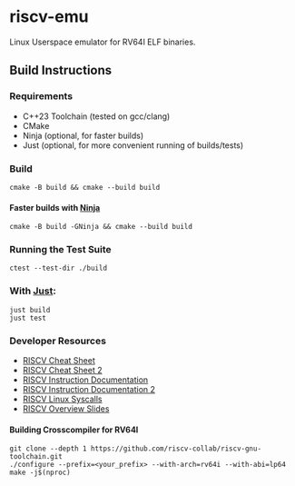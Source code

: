 # riscv-emu

Linux Userspace emulator for RV64I ELF binaries.

## Build Instructions

### Requirements

- C++23 Toolchain (tested on gcc/clang)
- CMake
- Ninja (optional, for faster builds)
- Just (optional, for more convenient running of builds/tests)

### Build

```console
cmake -B build && cmake --build build
```

#### Faster builds with [Ninja](https://github.com/ninja-build/ninja)

```console
cmake -B build -GNinja && cmake --build build
```

### Running the Test Suite

```console
ctest --test-dir ./build
```

### With [Just](https://github.com/casey/just):

```console
just build
just test
```

### Developer Resources

- [RISCV Cheat Sheet](https://www.cs.sfu.ca/~ashriram/Courses/CS295/assets/notebooks/RISCV/RISCV_CARD.pdf)
- [RISCV Cheat Sheet 2](https://projectf.io/posts/riscv-cheat-sheet/)
- [RISCV Instruction Documentation](https://msyksphinz-self.github.io/riscv-isadoc/#_rv32i_rv64i_instructions)
- [RISCV Instruction Documentation 2](https://msyksphinz-self.github.io/riscv-isadoc/html/index.html)
- [RISCV Linux Syscalls](https://jborza.com/post/2021-05-11-riscv-linux-syscalls/)
- [RISCV Overview Slides](http://www.ee.ic.ac.uk/pcheung/teaching/eie2-iac/Lecture%206%20-%20RISC-V%20Instruction%20Set%20Overview%20(notes).pdf)

#### Building Crosscompiler for RV64I

```console
git clone --depth 1 https://github.com/riscv-collab/riscv-gnu-toolchain.git
./configure --prefix=<your_prefix> --with-arch=rv64i --with-abi=lp64
make -j$(nproc)
```
